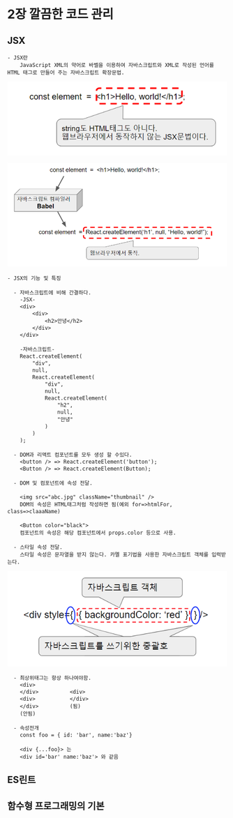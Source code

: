 # 2장 깔끔한 코드 관리

## JSX

    - JSX란
        JavaScript XML의 약어로 바벨을 이용하여 자바스크립트와 XML로 작성된 언어를 HTML 태그로 만들어 주는 자바스크립트 확장문법.  
![](/images/0115/1.PNG)  
  
![](/images/0115/2.PNG)

    - JSX의 기능 및 특징  
      
      - 자바스크립트에 비해 간결하다.
        -JSX-
        <div>
            <div>
                <h2>안녕</h2>
            </div>
        </div>

        -자바스크립트-
        React.createElement(
            "div",
            null,
            React.createElement(
                "div",
                null,
                React.createElement(
                    "h2",
                    null,
                    "안녕"
                )
            )
        );

      - DOM과 리액트 컴포넌트를 모두 생성 할 수있다.  
        <button /> => React.createElement('button');
        <Button /> => React.createElement(Button);
      
      - DOM 및 컴포넌트에 속성 전달.
      
        <img src="abc.jpg" className="thumbnail" />
        DOM의 속성은 HTML태그처럼 작성하면 됨(예외 for=>htmlFor, class=>claaaName)  

        <Button color="black">
        컴포넌트의 속성은 해당 컴포넌트에서 props.color 등으로 사용.
        
      - 스타일 속성 전달.
        스타일 속성은 문자열을 받지 않는다. 카멜 표기법을 사용한 자바스크립트 객체를 입력받는다.
![](/images/0115/3.PNG)

      - 최상위태그는 항상 하나여야함.
        <div>           
        </div>          <div>
        <div>           </div>
        </div>          (됨)
        (안됨)

      - 속성전개
        const foo = { id: 'bar', name:'baz'}

        <div {...foo}> 는 
        <div id='bar' name:'baz'> 와 같음
## ES린트

## 함수형 프로그래밍의 기본
